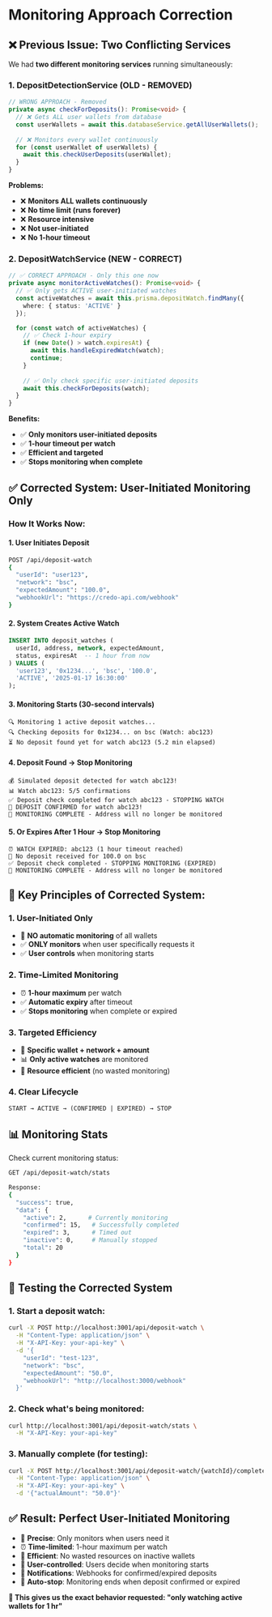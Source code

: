 # Monitoring Approach Correction

## ❌ **Previous Issue: Two Conflicting Services**

We had **two different monitoring services** running simultaneously:

### **1. DepositDetectionService (OLD - REMOVED)**
```typescript
// WRONG APPROACH - Removed
private async checkForDeposits(): Promise<void> {
  // ❌ Gets ALL user wallets from database
  const userWallets = await this.databaseService.getAllUserWallets();
  
  // ❌ Monitors every wallet continuously 
  for (const userWallet of userWallets) {
    await this.checkUserDeposits(userWallet);
  }
}
```

**Problems:**
- ❌ **Monitors ALL wallets continuously**
- ❌ **No time limit (runs forever)**  
- ❌ **Resource intensive**
- ❌ **Not user-initiated**
- ❌ **No 1-hour timeout**

### **2. DepositWatchService (NEW - CORRECT)**
```typescript
// ✅ CORRECT APPROACH - Only this one now
private async monitorActiveWatches(): Promise<void> {
  // ✅ Only gets ACTIVE user-initiated watches
  const activeWatches = await this.prisma.depositWatch.findMany({
    where: { status: 'ACTIVE' }
  });

  for (const watch of activeWatches) {
    // ✅ Check 1-hour expiry
    if (new Date() > watch.expiresAt) {
      await this.handleExpiredWatch(watch);
      continue;
    }
    
    // ✅ Only check specific user-initiated deposits
    await this.checkForDeposits(watch);
  }
}
```

**Benefits:**
- ✅ **Only monitors user-initiated deposits**
- ✅ **1-hour timeout per watch**
- ✅ **Efficient and targeted**
- ✅ **Stops monitoring when complete**

## ✅ **Corrected System: User-Initiated Monitoring Only**

### **How It Works Now:**

#### **1. User Initiates Deposit**
```bash
POST /api/deposit-watch
{
  "userId": "user123",
  "network": "bsc",
  "expectedAmount": "100.0",
  "webhookUrl": "https://credo-api.com/webhook"
}
```

#### **2. System Creates Active Watch**
```sql
INSERT INTO deposit_watches (
  userId, address, network, expectedAmount,
  status, expiresAt  -- 1 hour from now
) VALUES (
  'user123', '0x1234...', 'bsc', '100.0',
  'ACTIVE', '2025-01-17 16:30:00'
);
```

#### **3. Monitoring Starts (30-second intervals)**
```
🔍 Monitoring 1 active deposit watches...
🔍 Checking deposits for 0x1234... on bsc (Watch: abc123)
⏳ No deposit found yet for watch abc123 (5.2 min elapsed)
```

#### **4. Deposit Found → Stop Monitoring**
```
💰 Simulated deposit detected for watch abc123!
📊 Watch abc123: 5/5 confirmations
✅ Deposit check completed for watch abc123 - STOPPING WATCH
🎉 DEPOSIT CONFIRMED for watch abc123!
🏁 MONITORING COMPLETE - Address will no longer be monitored
```

#### **5. Or Expires After 1 Hour → Stop Monitoring**
```
⏰ WATCH EXPIRED: abc123 (1 hour timeout reached)
💸 No deposit received for 100.0 on bsc
✅ Deposit check completed - STOPPING MONITORING (EXPIRED)
🏁 MONITORING COMPLETE - Address will no longer be monitored
```

## 🎯 **Key Principles of Corrected System:**

### **1. User-Initiated Only**
- 🚫 **NO automatic monitoring** of all wallets
- ✅ **ONLY monitors** when user specifically requests it
- ✅ **User controls** when monitoring starts

### **2. Time-Limited Monitoring**
- ⏰ **1-hour maximum** per watch
- ✅ **Automatic expiry** after timeout
- ✅ **Stops monitoring** when complete or expired

### **3. Targeted Efficiency**
- 🎯 **Specific wallet + network + amount**
- 📊 **Only active watches** are monitored
- 🚀 **Resource efficient** (no wasted monitoring)

### **4. Clear Lifecycle**
```
START → ACTIVE → (CONFIRMED | EXPIRED) → STOP
```

## 📊 **Monitoring Stats**

Check current monitoring status:
```bash
GET /api/deposit-watch/stats

Response:
{
  "success": true,
  "data": {
    "active": 2,      # Currently monitoring
    "confirmed": 15,   # Successfully completed
    "expired": 3,      # Timed out
    "inactive": 0,     # Manually stopped
    "total": 20
  }
}
```

## 🔧 **Testing the Corrected System**

### **1. Start a deposit watch:**
```bash
curl -X POST http://localhost:3001/api/deposit-watch \
  -H "Content-Type: application/json" \
  -H "X-API-Key: your-api-key" \
  -d '{
    "userId": "test-123",
    "network": "bsc",
    "expectedAmount": "50.0",
    "webhookUrl": "http://localhost:3000/webhook"
  }'
```

### **2. Check what's being monitored:**
```bash
curl http://localhost:3001/api/deposit-watch/stats \
  -H "X-API-Key: your-api-key"
```

### **3. Manually complete (for testing):**
```bash
curl -X POST http://localhost:3001/api/deposit-watch/{watchId}/complete \
  -H "Content-Type: application/json" \
  -H "X-API-Key: your-api-key" \
  -d '{"actualAmount": "50.0"}'
```

## ✅ **Result: Perfect User-Initiated Monitoring**

- 🎯 **Precise**: Only monitors when users need it
- ⏰ **Time-limited**: 1-hour maximum per watch  
- 🚀 **Efficient**: No wasted resources on inactive wallets
- 📱 **User-controlled**: Users decide when monitoring starts
- 🔔 **Notifications**: Webhooks for confirmed/expired deposits
- 🛑 **Auto-stop**: Monitoring ends when deposit confirmed or expired

**🎉 This gives us the exact behavior requested: "only watching active wallets for 1 hr"** 